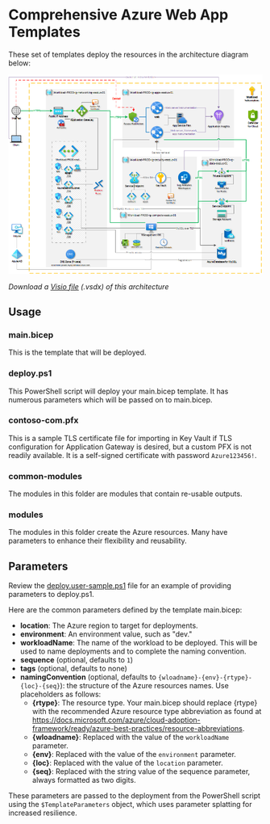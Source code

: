 # Comprehensive Azure Web App Templates

These set of templates deploy the resources in the architecture diagram below:

![Architecture Diagram](docs/architecture.png)

*Download a [Visio file](docs/Architecture.vsdx) (.vsdx) of this architecture*

## Usage

### main.bicep

This is the template that will be deployed.

### deploy.ps1

This PowerShell script will deploy your main.bicep template. It has numerous parameters which will be passed on to main.bicep.

### contoso-com.pfx

This is a sample TLS certificate file for importing in Key Vault if TLS configuration for Application Gateway is desired, but a custom PFX is not readily available. It is a self-signed certificate with password `Azure123456!`.

### common-modules

The modules in this folder are modules that contain re-usable outputs.

### modules

The modules in this folder create the Azure resources. Many have parameters to enhance their flexibility and reusability.

## Parameters

Review the [deploy.user-sample.ps1](deploy.user-sample.ps1) file for an example of providing parameters to deploy.ps1.

Here are the common parameters defined by the template main.bicep:

* **location**: The Azure region to target for deployments.
* **environment**: An environment value, such as "dev."
* **workloadName**: The name of the workload to be deployed. This will be used to name deployments and to complete the naming convention.
* **sequence** (optional, defaults to `1`)
* **tags** (optional, defaults to none)
* **namingConvention** (optional, defaults to `{wloadname}-{env}-{rtype}-{loc}-{seq}`): the structure of the Azure resources names. Use placeholders as follows:
  * **{rtype}**: The resource type. Your main.bicep should replace {rtype} with the recommended Azure resource type abbreviation as found at <https://docs.microsoft.com/azure/cloud-adoption-framework/ready/azure-best-practices/resource-abbreviations>.
  * **{wloadname}**: Replaced with the value of the `workloadName` parameter.
  * **{env}**: Replaced with the value of the `environment` parameter.
  * **{loc}**: Replaced with the value of the `location` parameter.
  * **{seq}**: Replaced with the string value of the sequence parameter, always formatted as two digits.

These parameters are passed to the deployment from the PowerShell script using the `$TemplateParameters` object, which uses parameter splatting for increased resilience.
